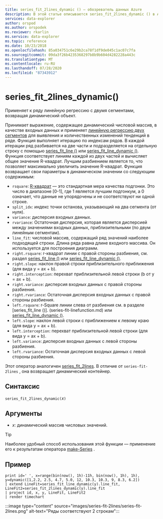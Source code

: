 ```yaml
---
title: series_fit_2lines_dynamic () — обозреватель данных Azure
description: В этой статье описывается series_fit_2lines_dynamic () в Azure обозреватель данных.
services: data-explorer
author: orspod
ms.author: orspodek
ms.reviewer: rkarlin
ms.service: data-explorer
ms.topic: reference
ms.date: 10/23/2018
ms.openlocfilehash: 85a034751c6e29b2ca78f1df9de045c1ac07c7fa
ms.sourcegitcommit: 09da3f26b4235368297b8b9b604d4282228a443c
ms.translationtype: MT
ms.contentlocale: ru-RU
ms.lasthandoff: 07/28/2020
ms.locfileid: "87343912"
---
```

# <a name="series_fit_2lines_dynamic"></a>series_fit_2lines_dynamic()

Применяет к ряду линейную регрессию с двумя сегментами, возвращая динамический объект.  

Принимает выражение, содержащее динамический числовой массив, в качестве входных данных и применяет [линейную регрессию двух сегментов](https://en.wikipedia.org/wiki/Segmented_regression) для выявления и количественных изменений тенденций в ряде. Функция выполняет итерацию по индексам рядов. В каждой итерации ряд разбивается на две части и подразделяется на отдельную строку с помощью [series_fit_line ()](series-fit-linefunction.md) или [series_fit_line_dynamic ()](series-fit-line-dynamicfunction.md). Функция соответствует линиям каждой из двух частей и вычисляет общее значение R-квадрат. Лучшим разбиением является то, что позволяет максимально увеличить значение R-квадрат. Функция возвращает свои параметры в динамическом значении со следующим содержимым:

* `rsquare`: [R-квадрат](https://en.wikipedia.org/wiki/Coefficient_of_determination) — это стандартная мера качества подгонки. Это число в диапазоне [0-1], где 1 является лучшим подгонкум, а 0 означает, что данные не упорядочены и не соответствуют ни одной строке.
* `split_idx`: индекс точки останова, указывающий на два сегмента (от нуля).
* `variance`: дисперсия входных данных.
* `rvariance`: Остаточная дисперсия, которая является дисперсией между значениями входных данных, приблизительными (по двум линейным сегментам).
* `line_fit`: числовой массив, содержащий ряд значений наиболее подходящей строки. Длина ряда равна длине входного массива. Он используется для построения диаграмм.
* `right.rsquare`: r-квадрат линии с правой стороны разбиения, см. раздел [series_fit_line ()](series-fit-linefunction.md) или [series_fit_line_dynamic ()](series-fit-line-dynamicfunction.md).
* `right.slope`: наклон правой строки приблизительного приближения (для вида y = ax + b).
* `right.interception`: перехват приблизительной левой строки (b от y = ax + b).
* `right.variance`: дисперсия входных данных с правой стороны разбиения.
* `right.rvariance`: Остаточная дисперсия входных данных с правой стороны разбиения.
* `left.rsquare`: r-Square линии слева от разбиения см. в разделе [series_fit_line ()]. (series-fit-linefunction.md) или [series_fit_line_dynamic ()](series-fit-line-dynamicfunction.md).
* `left.slope`: наклон левой строки с приближением к левому краю (для вида y = ax + b).
* `left.interception`: перехват приблизительной левой строки (для вида y = ax + b).
* `left.variance`: дисперсия входных данных с левой стороны разбиения.
* `left.rvariance`: Остаточная дисперсия входных данных с левой стороны разбиения.

Этот оператор аналогичен [series_fit_2lines](series-fit-2linesfunction.md). В отличие от `series-fit-2lines` , она возвращает динамический контейнер.

## <a name="syntax"></a>Синтаксис

`series_fit_2lines_dynamic(`*x*`)`

## <a name="arguments"></a>Аргументы

* *x*: динамический массив числовых значений.  

> [!TIP]
> Наиболее удобный способ использования этой функции — применение его к результатам оператора [make-Series](make-seriesoperator.md) .

## <a name="example"></a>Пример

<!-- csl: https://help.kusto.windows.net:443/Samples -->
```kusto
print id=' ', x=range(bin(now(), 1h)-11h, bin(now(), 1h), 1h), y=dynamic([1,2.2, 2.5, 4.7, 5.0, 12, 10.3, 10.3, 9, 8.3, 6.2])
| extend LineFit=series_fit_line_dynamic(y).line_fit, LineFit2=series_fit_2lines_dynamic(y).line_fit
| project id, x, y, LineFit, LineFit2
| render timechart
```

:::image type="content" source="images/series-fit-2lines/series-fit-2lines.png" alt-text="Ряды соответствуют 2 строкам":::
